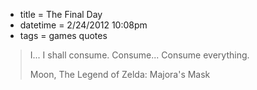 * title = The Final Day
* datetime = 2/24/2012 10:08pm
* tags = games quotes

> I... I shall consume. Consume... Consume everything.
>
> <span class="author">Moon, The Legend of Zelda: Majora's Mask</span>
